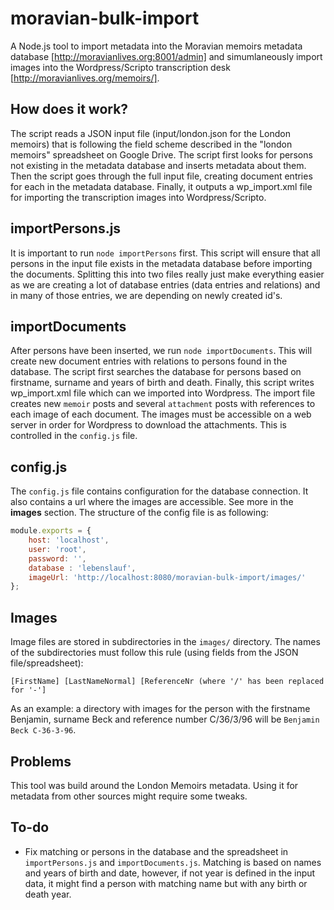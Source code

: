 # moravian-bulk-import

A Node.js tool to import metadata into the Moravian memoirs metadata database [http://moravianlives.org:8001/admin] and simumlaneously import images into the Wordpress/Scripto transcription desk [http://moravianlives.org/memoirs/].

## How does it work?
The script reads a JSON input file (input/london.json for the London memoirs) that is following the field scheme described in the "london memoirs" spreadsheet on Google Drive. The script first looks for persons not existing in the metadata database and inserts metadata about them. Then the script goes through the full input file, creating document entries for each in the metadata database. Finally, it outputs a wp_import.xml file for importing the transcription images into Wordpress/Scripto.

## importPersons.js
It is important to run `node importPersons` first. This script will ensure that all persons in the input file exists in the metadata database before importing the documents. Splitting this into two files really just make everything easier as we are creating a lot of database entries (data entries and relations) and in many of those entries, we are depending on newly created id's.

## importDocuments
After persons have been inserted, we run `node importDocuments`. This will create new document entries with relations to persons found in the database. The script first searches the database for persons based on firstname, surname and years of birth and death.
Finally, this script writes wp_import.xml file which can we imported into Wordpress. The import file creates new `memoir` posts and several `attachment` posts with references to each image of each document. The images must be accessible on a web server in order for Wordpress to download the attachments. This is controlled in the `config.js` file.

## config.js
The `config.js` file contains configuration for the database connection. It also contains a url where the images are accessible. See more in the **images** section.
The structure of the config file is as following:
``` javascript
module.exports = {
	host: 'localhost',
	user: 'root',
	password: '',
	database : 'lebenslauf',
	imageUrl: 'http://localhost:8080/moravian-bulk-import/images/'
};
```

## Images
Image files are stored in subdirectories in the `images/` directory. The names of the subdirectories must follow this rule (using fields from the JSON file/spreadsheet):
```
[FirstName] [LastNameNormal] [ReferenceNr (where '/' has been replaced for '-']
```
As an example: a directory with images for the person with the firstname Benjamin, surname Beck and reference number C/36/3/96 will be `Benjamin Beck C-36-3-96`.

## Problems
This tool was build around the London Memoirs metadata. Using it for metadata from other sources might require some tweaks.

## To-do
* Fix matching or persons in the database and the spreadsheet in `importPersons.js` and `importDocuments.js`. Matching is based on names and years of birth and date, however, if not year is defined in the input data, it might find a person with matching name but with any birth or death year.
